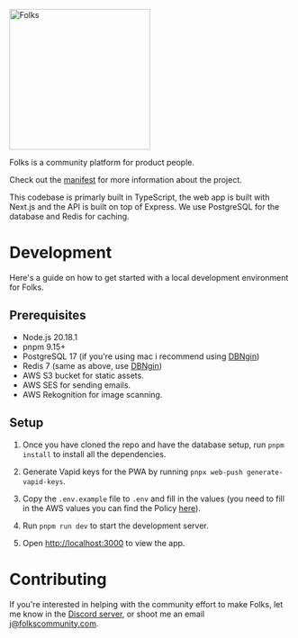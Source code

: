 <p align="left">
  <picture>
    <source media="(prefers-color-scheme: dark)" srcset="https://cdn.rokita.me/folks/logo-white.svg">
    <source media="(prefers-color-scheme: light)" srcset="https://cdn.rokita.me/folks/logo.svg">
    <img alt="Folks" src="https://cdn.rokita.me/folks/logo.svg" width="250px">
  </picture>
</p>
<p></p>

Folks is a community platform for product people.

Check out the [manifest](https://folkscommunity.com/manifest) for more information about the project.

This codebase is primarly built in TypeScript, the web app is built with Next.js and the API is built on top of Express. We use PostgreSQL for the database and Redis for caching.

# Development

Here's a guide on how to get started with a local development environment for Folks.

## Prerequisites

- Node.js 20.18.1
- pnpm 9.15+
- PostgreSQL 17 (if you're using mac i recommend using [DBNgin](https://dbngin.com/))
- Redis 7 (same as above, use [DBNgin](https://dbngin.com/))
- AWS S3 bucket for static assets.
- AWS SES for sending emails.
- AWS Rekognition for image scanning.

## Setup

1. Once you have cloned the repo and have the database setup, run `pnpm install` to install all the dependencies.

2. Generate Vapid keys for the PWA by running `pnpx web-push generate-vapid-keys`.

3. Copy the `.env.example` file to `.env` and fill in the values (you need to fill in the AWS values you can find the Policy [here](https://github.com/folkscommunity/folks/blob/main/docs/infrastructure.md)).

4. Run `pnpm run dev` to start the development server.

5. Open [http://localhost:3000](http://localhost:3000) to view the app.

# Contributing

If you're interested in helping with the community effort to make Folks, let me know in the [Discord server](https://discord.gg/BmWznBhHzk), or shoot me an email [j@folkscommunity.com](mailto:j@folkscommunity.com).
